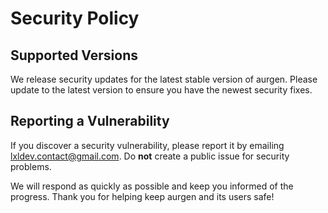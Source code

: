 # Security Policy

## Supported Versions

We release security updates for the latest stable version of aurgen. Please update to the latest version to ensure you have the newest security fixes.

## Reporting a Vulnerability

If you discover a security vulnerability, please report it by emailing lxldev.contact@gmail.com. Do **not** create a public issue for security problems.

We will respond as quickly as possible and keep you informed of the progress. Thank you for helping keep aurgen and its users safe! 
